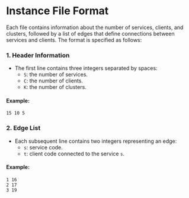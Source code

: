 # Instance File Format

Each file contains information about the number of services, clients, and clusters, followed by a list of edges that define connections between services and clients. The format is specified as follows:

### 1. Header Information
- The first line contains three integers separated by spaces:
  - `S`: the number of services.
  - `C`: the number of clients.
  - `K`: the number of clusters.
  
#### Example:
```plaintext
15 10 5
```

### 2. Edge List
- Each subsequent line contains two integers representing an edge:
  - `s`: service code.
  - `t`: client code connected to the service `s`.

#### Example:
```plaintext
1 16
2 17
3 19
```
